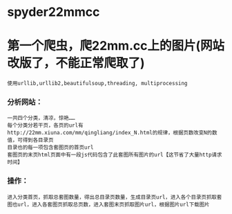# spyder22mmcc
第一个爬虫，爬22mm.cc上的图片(网站改版了，不能正常爬取了)
====================================
    使用urllib,urllib2,beautifulsoup,threading, multiprocessing
### 分析网站：
    一共四个分类，清凉，惊艳……
    每个分类分若干页，各页的url有http://22mm.xiuna.com/mm/qingliang/index_N.html的规律，根据页数改变N的数值，可得到各目录页
    目录也的每一项包含套图页的首页url
    套图页的末页html页面中有一段js代码包含了此套图所有图片的url【这节省了大量http请求时间】
### 操作：
    进入分类首页，抓取总套图数量，得出总目录页数量，生成目录页url，进入各个目录页抓取套图也url，进入各套图页抓取总页数，进入套图末页抓取图片url，根据图片url下载图片
